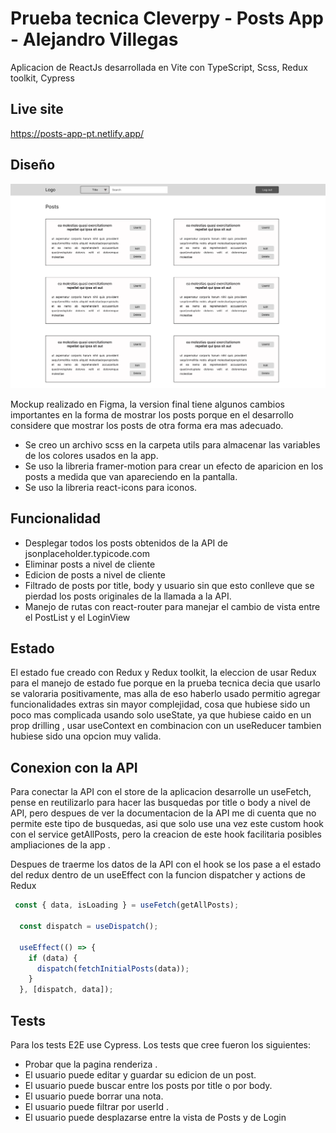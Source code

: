 # Prueba tecnica Cleverpy - Posts App - Alejandro Villegas

Aplicacion de ReactJs desarrollada en Vite con TypeScript, Scss, Redux toolkit, Cypress 


## Live site 
https://posts-app-pt.netlify.app/


## Diseño  

<img src="./src/assets/mockup-pt-cleverpy.png" alt="Texto alternativo" style="width: 600px;">

Mockup realizado en Figma, la version final tiene algunos cambios importantes en la forma de mostrar los posts porque en el desarrollo considere que mostrar los posts de otra forma era mas adecuado.

- Se creo un archivo scss en la carpeta utils para almacenar las variables de los colores usados en la app. 
- Se uso la libreria framer-motion para crear un efecto de aparicion en los posts a medida que van apareciendo en la pantalla. 
- Se uso la libreria react-icons para iconos. 



## Funcionalidad

- Desplegar todos los posts obtenidos de la API de jsonplaceholder.typicode.com
- Eliminar posts a nivel de cliente
- Edicion de posts a nivel de cliente
- Filtrado de posts por title, body y usuario sin que esto conlleve que se pierdad los posts originales de la llamada a la API. 
- Manejo de rutas con react-router para manejar el cambio de vista entre el PostList y el LoginView


## Estado 

El estado fue creado con Redux y Redux toolkit, la eleccion de usar Redux para el manejo de estado fue porque 
en la prueba tecnica decia que usarlo se valoraria positivamente, mas alla de eso haberlo usado permitio agregar
 funcionalidades extras sin mayor complejidad, cosa que hubiese sido un poco mas complicada
usando solo useState, ya que hubiese caido en un prop drilling , usar useContext en combinacion con un useReducer tambien hubiese sido una opcion muy valida. 


## Conexion con la API 

Para conectar la API con el store de la aplicacion desarrolle un useFetch, pense en reutilizarlo para hacer las busquedas por title o body a nivel de API, 
pero despues de ver la documentacion de la API me di cuenta que no permite este tipo de busquedas, asi que solo use una vez este custom hook con el service
getAllPosts, pero la creacion de este hook facilitaria posibles ampliaciones de la app . 

Despues de traerme los datos de la API con el hook se los pase a el estado del redux dentro de un useEffect con la funcion dispatcher y actions de Redux


```js
 const { data, isLoading } = useFetch(getAllPosts);

  const dispatch = useDispatch();

  useEffect(() => {
    if (data) {
      dispatch(fetchInitialPosts(data));
    }
  }, [dispatch, data]);
```
## Tests 

Para los tests E2E use Cypress. Los tests que cree fueron los siguientes: 

- Probar que la pagina renderiza .
- El usuario puede editar y guardar su edicion de un post. 
- El usuario puede buscar entre los posts por title o por body. 
- El usuario puede borrar una nota. 
- El usuario puede filtrar por userId .
- El usuario puede desplazarse entre la vista de Posts y de Login  










